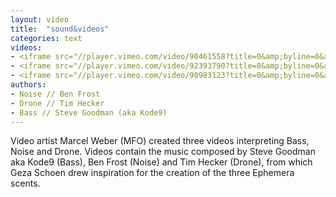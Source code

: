 ```yaml
---
layout: video
title:  "sound&videos"
categories: text
videos:
- <iframe src="//player.vimeo.com/video/90461558?title=0&amp;byline=0&amp;portrait=0&amp;color=ff555d" width="480" height="269" frameborder="0" webkitallowfullscreen mozallowfullscreen allowfullscreen></iframe>
- <iframe src="//player.vimeo.com/video/92393790?title=0&amp;byline=0&amp;portrait=0&amp;color=ff555d" width="480" height="270" frameborder="0" webkitallowfullscreen mozallowfullscreen allowfullscreen></iframe>
- <iframe src="//player.vimeo.com/video/90983123?title=0&amp;byline=0&amp;portrait=0&amp;color=ff555d" width="480" height="270" frameborder="0" webkitallowfullscreen mozallowfullscreen allowfullscreen></iframe>
authors:
- Noise // Ben Frost
- Drone // Tim Hecker
- Bass // Steve Goodman (aka Kode9)
---
```


Video artist Marcel Weber (MFO) created three videos interpreting Bass, Noise and Drone. Videos contain the music composed by Steve Goodman aka Kode9 (Bass), Ben Frost (Noise) and Tim Hecker (Drone), from which Geza Schoen drew inspiration for the creation of the three Ephemera scents.
